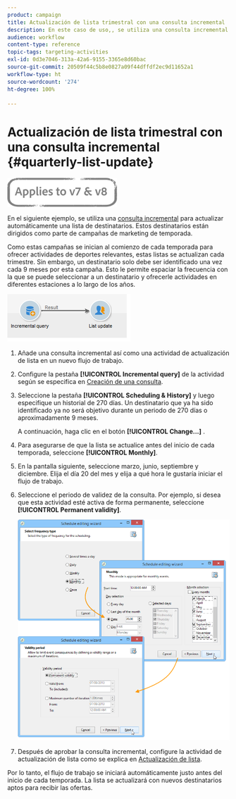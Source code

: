 ```yaml
---
product: campaign
title: Actualización de lista trimestral con una consulta incremental
description: En este caso de uso,, se utiliza una consulta incremental para actualizar automáticamente una lista de destinatarios.
audience: workflow
content-type: reference
topic-tags: targeting-activities
exl-id: 0d3e7046-313a-42a6-9155-3365e8d60bac
source-git-commit: 20509f44c5b8e0827a09f44dffdf2ec9d11652a1
workflow-type: ht
source-wordcount: '274'
ht-degree: 100%

---
```


# Actualización de lista trimestral con una consulta incremental {#quarterly-list-update}

![](../../assets/common.svg)

En el siguiente ejemplo, se utiliza una [consulta incremental](incremental-query.md) para actualizar automáticamente una lista de destinatarios. Estos destinatarios están dirigidos como parte de campañas de marketing de temporada.

Como estas campañas se inician al comienzo de cada temporada para ofrecer actividades de deportes relevantes, estas listas se actualizan cada trimestre. Sin embargo, un destinatario solo debe ser identificado una vez cada 9 meses por esta campaña. Esto le permite espaciar la frecuencia con la que se puede seleccionar a un destinatario y ofrecerle actividades en diferentes estaciones a lo largo de los años.

![](assets/incremental_query_example.png)

1. Añade una consulta incremental así como una actividad de actualización de lista en un nuevo flujo de trabajo.
1. Configure la pestaña **[!UICONTROL Incremental query]** de la actividad según se especifica en [Creación de una consulta](query.md#creating-a-query).
1. Seleccione la pestaña **[!UICONTROL Scheduling & History]** y luego especifique un historial de 270 días. Un destinatario que ya ha sido identificado ya no será objetivo durante un periodo de 270 días o aproximadamente 9 meses.

   A continuación, haga clic en el botón **[!UICONTROL Change...]** .

1. Para asegurarse de que la lista se actualice antes del inicio de cada temporada, seleccione **[!UICONTROL Monthly]**.
1. En la pantalla siguiente, seleccione marzo, junio, septiembre y diciembre. Elija el día 20 del mes y elija a qué hora le gustaría iniciar el flujo de trabajo.
1. Seleccione el periodo de validez de la consulta. Por ejemplo, si desea que esta actividad esté activa de forma permanente, seleccione **[!UICONTROL Permanent validity]**.

   ![](assets/incremental_query_example_2.png)

1. Después de aprobar la consulta incremental, configure la actividad de actualización de lista como se explica en [Actualización de lista](list-update.md).

Por lo tanto, el flujo de trabajo se iniciará automáticamente justo antes del inicio de cada temporada. La lista se actualizará con nuevos destinatarios aptos para recibir las ofertas.
